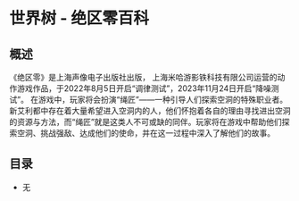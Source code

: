 # 世界树 - 绝区零百科

## 概述

《绝区零》是上海声像电子出版社出版， 上海米哈游影铁科技有限公司运营的动作游戏作品，于2022年8月5日开启“调律测试”，2023年11月24日开启“降噪测试”。
在游戏中，玩家将会扮演“绳匠”——一种引导人们探索空洞的特殊职业者。新艾利都中存在着大量希望进入空洞内的人，他们怀抱着各自的理由寻找进出空洞的资源与方法，而“绳匠”就是这类人不可或缺的同伴。玩家将在游戏中帮助他们探索空洞、挑战强敌、达成他们的使命，并在这一过程中深入了解他们的故事。

## 目录
+ 无